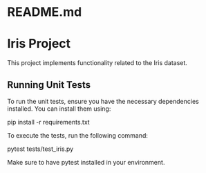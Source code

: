 # README.md

# Iris Project

This project implements functionality related to the Iris dataset.

## Running Unit Tests

To run the unit tests, ensure you have the necessary dependencies installed. You can install them using:

pip install -r requirements.txt

To execute the tests, run the following command:

pytest tests/test_iris.py

Make sure to have pytest installed in your environment.